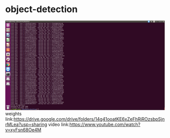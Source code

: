 # object-detection
![image](https://github.com/aries860325/Object-Detection/blob/master/Object%20Detection.png)
weights link:https://drive.google.com/drive/folders/14g41ooatKE6xZeFhRjROzsbpSjnrMLea?usp=sharing
video link:https://www.youtube.com/watch?v=xyFsn68Oe4M
